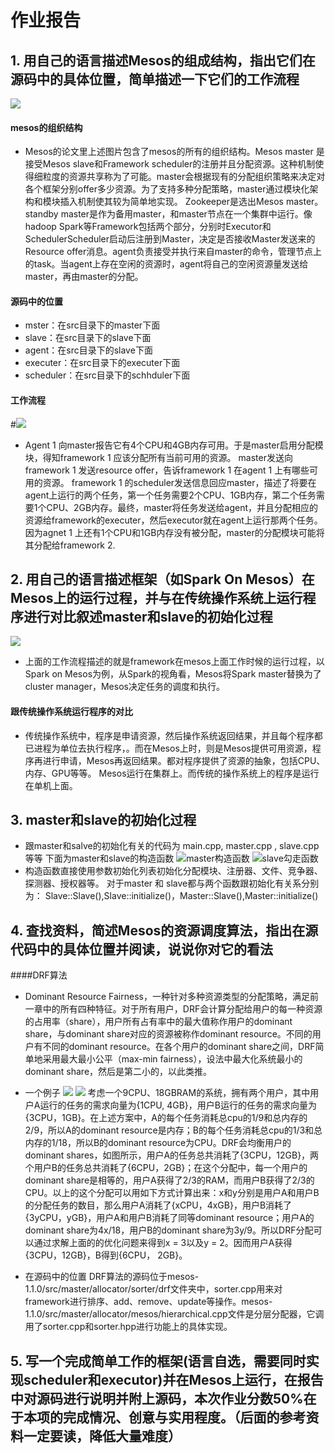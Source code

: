 # 作业报告
## 1. 用自己的语言描述Mesos的组成结构，指出它们在源码中的具体位置，简单描述一下它们的工作流程
![](./pic1.png)
#### mesos的组织结构
+ Mesos的论文里上述图片包含了mesos的所有的组织结构。Mesos master 是接受Mesos slave和Framework scheduler的注册并且分配资源。这种机制使得细粒度的资源共享称为了可能。master会根据现有的分配组织策略来决定对各个框架分别offer多少资源。为了支持多种分配策略，master通过模块化架构和模块插入机制使其较为简单地实现。 Zookeeper是选出Mesos master。 standby master是作为备用master，和master节点在一个集群中运行。像hadoop Spark等Framework包括两个部分，分别时Executor和SchedulerScheduler启动后注册到Master，决定是否接收Master发送来的Resource offer消息。agent负责接受并执行来自master的命令，管理节点上的task。当agent上存在空闲的资源时，agent将自己的空闲资源量发送给master，再由master的分配。

####  源码中的位置
+ mster：在src目录下的master下面
+ slave：在src目录下的slave下面
+ agent：在src目录下的slave下面
+ executer：在src目录下的executer下面
+ scheduler：在src目录下的schhduler下面

#### 工作流程
#![](./pic2.png)
+ Agent 1 向master报告它有4个CPU和4GB内存可用。于是master启用分配模块，得知framework 1 应该分配所有当前可用的资源。
master发送向framework 1 发送resource offer，告诉framework 1 在agent 1 上有哪些可用的资源。
framework 1 的scheduler发送信息回应master，描述了将要在agent上运行的两个任务，第一个任务需要2个CPU、1GB内存，第二个任务需要1个CPU、2GB内存。最终，master将任务发送给agent，并且分配相应的资源给framework的executer，然后executor就在agent上运行那两个任务。因为agnet 1 上还有1个CPU和1GB内存没有被分配，master的分配模块可能将其分配给framework 2.

## 2. 用自己的语言描述框架（如Spark On Mesos）在Mesos上的运行过程，并与在传统操作系统上运行程序进行对比叙述master和slave的初始化过程
![](./pic3.png)
+ 上面的工作流程描述的就是framework在mesos上面工作时候的运行过程，以Spark on Mesos为例，从Spark的视角看，Mesos将Spark master替换为了cluster manager，Mesos决定任务的调度和执行。

#### 跟传统操作系统运行程序的对比 
+ 传统操作系统中，程序是申请资源，然后操作系统返回结果，并且每个程序都已进程为单位去执行程序，。而在Mesos上时，则是Mesos提供可用资源，程序再进行申请，Mesos再返回结果。都对程序提供了资源的抽象，包括CPU、内存、GPU等等。
Mesos运行在集群上。而传统的操作系统上的程序是运行在单机上面。

## 3. master和slave的初始化过程
+ 跟master和salve的初始化有关的代码为 main.cpp, master.cpp , slave.cpp 等等
下面为master和slave的构造函数
 ![master构造函数](./master1.png)
 ![slave勾走函数](./slave1.png)
+ 构造函数直接使用参数初始化列表初始化分配模块、注册器、文件、竞争器、探测器、授权器等。
 对于master 和 slave都与两个函数跟初始化有关系分别为： Slave::Slave(),Slave::initialize()，Master::Slave(),Master::initialize()

## 4. 查找资料，简述Mesos的资源调度算法，指出在源代码中的具体位置并阅读，说说你对它的看法

####DRF算法

+ Dominant Resource Fairness，一种针对多种资源类型的分配策略，满足前一章中的所有四种特征。对于所有用户，DRF会计算分配给用户的每一种资源的占用率（share），用户所有占有率中的最大值称作用户的dominant share，与dominant share对应的资源被称作dominant resource。不同的用户有不同的dominant resource。在各个用户的dominant share之间，DRF简单地采用最大最小公平（max-min fairness），设法中最大化系统最小的dominant share，然后是第二小的，以此类推。

+ 一个例子
![](./drf1.png)
![](./drf2.png)
 考虑一个9CPU、18GBRAM的系统，拥有两个用户，其中用户A运行的任务的需求向量为{1CPU, 4GB}，用户B运行的任务的需求向量为{3CPU，1GB}。在上述方案中，A的每个任务消耗总cpu的1/9和总内存的2/9，所以A的dominant resource是内存；B的每个任务消耗总cpu的1/3和总内存的1/18，所以B的dominant resource为CPU。DRF会均衡用户的dominant shares，如图所示，用户A的任务总共消耗了{3CPU，12GB}，两个用户B的任务总共消耗了{6CPU，2GB}；在这个分配中，每一个用户的dominant share是相等的，用户A获得了2/3的RAM，而用户B获得了2/3的CPU。以上的这个分配可以用如下方式计算出来：x和y分别是用户A和用户B的分配任务的数目，那么用户A消耗了{xCPU，4xGB}，用户B消耗了{3yCPU，yGB}，用户A和用户B消耗了同等dominant resource；用户A的dominant share为4x/18，用户B的dominant share为3y/9。所以DRF分配可以通过求解上面的的优化问题来得到x = 3以及y = 2。因而用户A获得{3CPU，12GB}，B得到{6CPU， 2GB}。

+ 在源码中的位置
DRF算法的源码位于mesos-1.1.0/src/master/allocator/sorter/drf文件夹中，sorter.cpp用来对framework进行排序、add、remove、update等操作。mesos-1.1.0/src/master/allocator/mesos/hierarchical.cpp文件是分层分配器，它调用了sorter.cpp和sorter.hpp进行功能上的具体实现。

## 5. 写一个完成简单工作的框架(语言自选，需要同时实现scheduler和executor)并在Mesos上运行，在报告中对源码进行说明并附上源码，本次作业分数50%在于本项的完成情况、创意与实用程度。（后面的参考资料一定要读，降低大量难度）